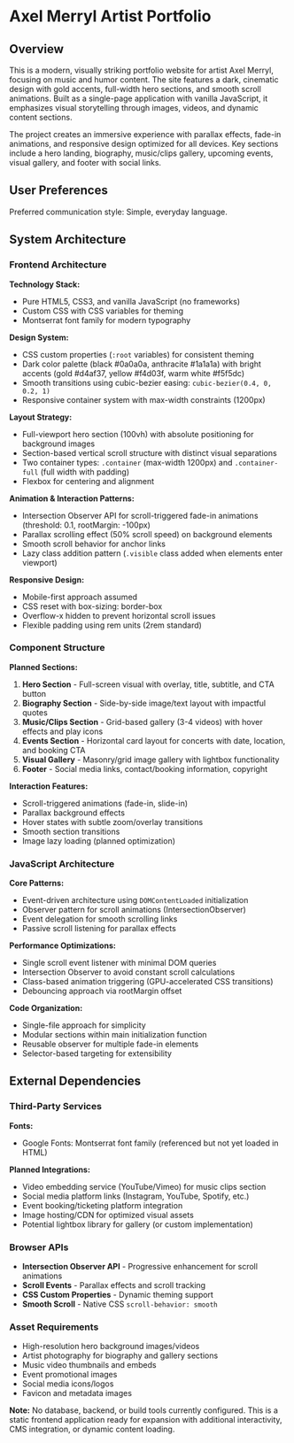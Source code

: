 # Axel Merryl Artist Portfolio

## Overview

This is a modern, visually striking portfolio website for artist Axel Merryl, focusing on music and humor content. The site features a dark, cinematic design with gold accents, full-width hero sections, and smooth scroll animations. Built as a single-page application with vanilla JavaScript, it emphasizes visual storytelling through images, videos, and dynamic content sections.

The project creates an immersive experience with parallax effects, fade-in animations, and responsive design optimized for all devices. Key sections include a hero landing, biography, music/clips gallery, upcoming events, visual gallery, and footer with social links.

## User Preferences

Preferred communication style: Simple, everyday language.

## System Architecture

### Frontend Architecture

**Technology Stack:**
- Pure HTML5, CSS3, and vanilla JavaScript (no frameworks)
- Custom CSS with CSS variables for theming
- Montserrat font family for modern typography

**Design System:**
- CSS custom properties (`:root` variables) for consistent theming
- Dark color palette (black #0a0a0a, anthracite #1a1a1a) with bright accents (gold #d4af37, yellow #f4d03f, warm white #f5f5dc)
- Smooth transitions using cubic-bezier easing: `cubic-bezier(0.4, 0, 0.2, 1)`
- Responsive container system with max-width constraints (1200px)

**Layout Strategy:**
- Full-viewport hero section (100vh) with absolute positioning for background images
- Section-based vertical scroll structure with distinct visual separations
- Two container types: `.container` (max-width 1200px) and `.container-full` (full width with padding)
- Flexbox for centering and alignment

**Animation & Interaction Patterns:**
- Intersection Observer API for scroll-triggered fade-in animations (threshold: 0.1, rootMargin: -100px)
- Parallax scrolling effect (50% scroll speed) on background elements
- Smooth scroll behavior for anchor links
- Lazy class addition pattern (`.visible` class added when elements enter viewport)

**Responsive Design:**
- Mobile-first approach assumed
- CSS reset with box-sizing: border-box
- Overflow-x hidden to prevent horizontal scroll issues
- Flexible padding using rem units (2rem standard)

### Component Structure

**Planned Sections:**
1. **Hero Section** - Full-screen visual with overlay, title, subtitle, and CTA button
2. **Biography Section** - Side-by-side image/text layout with impactful quotes
3. **Music/Clips Section** - Grid-based gallery (3-4 videos) with hover effects and play icons
4. **Events Section** - Horizontal card layout for concerts with date, location, and booking CTA
5. **Visual Gallery** - Masonry/grid image gallery with lightbox functionality
6. **Footer** - Social media links, contact/booking information, copyright

**Interaction Features:**
- Scroll-triggered animations (fade-in, slide-in)
- Parallax background effects
- Hover states with subtle zoom/overlay transitions
- Smooth section transitions
- Image lazy loading (planned optimization)

### JavaScript Architecture

**Core Patterns:**
- Event-driven architecture using `DOMContentLoaded` initialization
- Observer pattern for scroll animations (IntersectionObserver)
- Event delegation for smooth scrolling links
- Passive scroll listening for parallax effects

**Performance Optimizations:**
- Single scroll event listener with minimal DOM queries
- Intersection Observer to avoid constant scroll calculations
- Class-based animation triggering (GPU-accelerated CSS transitions)
- Debouncing approach via rootMargin offset

**Code Organization:**
- Single-file approach for simplicity
- Modular sections within main initialization function
- Reusable observer for multiple fade-in elements
- Selector-based targeting for extensibility

## External Dependencies

### Third-Party Services

**Fonts:**
- Google Fonts: Montserrat font family (referenced but not yet loaded in HTML)

**Planned Integrations:**
- Video embedding service (YouTube/Vimeo) for music clips section
- Social media platform links (Instagram, YouTube, Spotify, etc.)
- Event booking/ticketing platform integration
- Image hosting/CDN for optimized visual assets
- Potential lightbox library for gallery (or custom implementation)

### Browser APIs

- **Intersection Observer API** - Progressive enhancement for scroll animations
- **Scroll Events** - Parallax effects and scroll tracking
- **CSS Custom Properties** - Dynamic theming support
- **Smooth Scroll** - Native CSS `scroll-behavior: smooth`

### Asset Requirements

- High-resolution hero background images/videos
- Artist photography for biography and gallery sections
- Music video thumbnails and embeds
- Event promotional images
- Social media icons/logos
- Favicon and metadata images

**Note:** No database, backend, or build tools currently configured. This is a static frontend application ready for expansion with additional interactivity, CMS integration, or dynamic content loading.